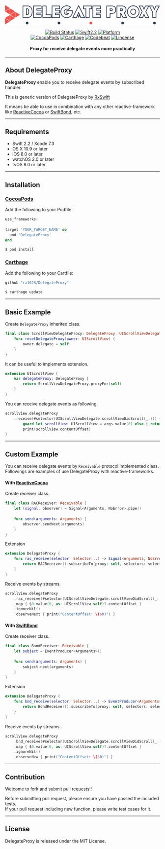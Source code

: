 ![DelegateProxy](Assets/DelegateProxy_Logo.png)  

<p align="center">
<a href="https://travis-ci.org/ra1028/DelegateProxy"><img alt="Build Status" src="https://travis-ci.org/ra1028/DelegateProxy.svg?branch=master"/></a>
<a href="https://developer.apple.com/swift"><img alt="Swift2.2" src="https://img.shields.io/badge/language-swift2.2-orange.svg?style=flat"/></a>
<a href="http://cocoadocs.org/docsets/DelegateProxy"><img alt="Platform" src="https://img.shields.io/cocoapods/p/DelegateProxy.svg?style=flat"/></a><br>
<a href="https://cocoapods.org/pods/DelegateProxy"><img alt="CocoaPods" src="https://img.shields.io/cocoapods/v/DelegateProxy.svg"/></a>
<a href="https://github.com/Carthage/Carthage"><img alt="Carthage" src="https://img.shields.io/badge/Carthage-compatible-yellow.svg?style=flat"/></a>
<a href="https://codebeat.co/projects/github-com-ra1028-delegateproxy"><img alt="Codebeat" src="https://codebeat.co/badges/2cf2f4f3-2c4a-4999-aeb3-ca392d559dc6" /></a>
<a href="https://github.com/ra1028/DelegateProxy/blob/master/LICENSE.md"><img alt="Lincense" src="http://img.shields.io/badge/license-MIT-000000.svg?style=flat"/></a>
</p>  

<H4 align="center">Proxy for receive delegate events more practically</H4>  

---

## About DelegateProxy  
__DelegateProxy__ enable you to receive delegate events by subscribed handler.  

This is generic version of DelegateProxy by [RxSwift](https://github.com/ReactiveX/RxSwift)  

It means be able to use in combination with any other reactive-framework like [ReactiveCocoa](https://github.com/ReactiveCocoa/ReactiveCocoa) or [SwiftBond](https://github.com/SwiftBond/Bond), etc.  

---

## Requirements
- Swift 2.2 / Xcode 7.3
- OS X 10.9 or later
- iOS 8.0 or later
- watchOS 2.0 or later
- tvOS 9.0 or later

---

## Installation

### [CocoaPods](https://cocoapods.org/)  
Add the following to your Podfile:
```ruby
use_frameworks!

target 'YOUR_TARGET_NAME' do
  pod 'DelegateProxy'
end
```
```sh
$ pod install
```

### [Carthage](https://github.com/Carthage/Carthage)  
Add the following to your Cartfile:
```ruby
github "ra1028/DelegateProxy"
```
```sh
$ carthage update
```

---

## Basic Example
Create `DelegateProxy` inherited class.  
```Swift
final class ScrollViewDelegateProxy: DelegateProxy, UIScrollViewDelegate, DelegateProxyType {
    func resetDelegateProxy(owner: UIScrollView) {
        owner.delegate = self
    }
}
```
It can be useful to implements extension.  
```Swift
extension UIScrollView {
    var delegateProxy: DelegateProxy {
        return ScrollViewDelegateProxy.proxyFor(self)
    }
}
```
You can receive delegate events as following.  
```Swift
scrollView.delegateProxy
    .receive(#selector(UIScrollViewDelegate.scrollViewDidScroll(_:))) { args in
        guard let scrollView: UIScrollView = args.value(0) else { return }
        print(scrollView.contentOffset)
}
```

---

## Custom Example
You can receive delegate events by `Receivable` protocol implemented class.  
Followings are examples of use DelegateProxy with reactive-frameworks.  

#### With [ReactiveCocoa](https://github.com/ReactiveCocoa/ReactiveCocoa)
Create receiver class.  
```Swift
final class RACReceiver: Receivable {
    let (signal, observer) = Signal<Arguments, NoError>.pipe()

    func send(arguments: Arguments) {
        observer.sendNext(arguments)
    }
}
```
Extension  
```Swift
extension DelegateProxy {
    func rac_receive(selector: Selector...) -> Signal<Arguments, NoError> {
        return RACReceiver().subscribeTo(proxy: self, selectors: selector).signal
    }
}
```
Receive events by streams.  
```Swift
scrollView.delegateProxy
    .rac_receive(#selector(UIScrollViewDelegate.scrollViewDidScroll(_:)))
    .map { $0.value(0, as: UIScrollView.self)?.contentOffset }
    .ignoreNil()
    .observeNext { print("ContentOffset: \($0)") }
```

#### With [SwiftBond](https://github.com/SwiftBond/Bond)
Create receiver class.  
```Swift
final class BondReceiver: Receivable {
    let subject = EventProducer<Arguments>()

    func send(arguments: Arguments) {
        subject.next(arguments)
    }
}
```
Extension  
```Swift
extension DelegateProxy {
    func bnd_receive(selector: Selector...) -> EventProducer<Arguments> {
        return BondReceiver().subscribeTo(proxy: self, selectors: selector).subject
    }
}
```
Receive events by streams.  
```Swift
scrollView.delegateProxy
    .bnd_receive(#selector(UIScrollViewDelegate.scrollViewDidScroll(_:)))
    .map { $0.value(0, as: UIScrollView.self)?.contentOffset }
    .ignoreNil()
    .observeNew { print("ContentOffset: \($0)") }
```

---

## Contribution  
Welcome to fork and submit pull requests!!  

Before submitting pull request, please ensure you have passed the included tests.  
If your pull request including new function, please write test cases for it.  

---

## License  
DelegateProxy is released under the MIT License.  
